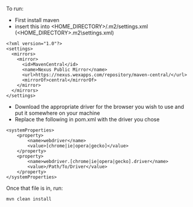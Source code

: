 To run:

- First install maven
- insert this into <HOME_DIRECTORY>/.m2/settings.xml (<HOME_DIRECTORY>\.m2\settings.xml)
```
<?xml version="1.0"?>
<settings>
  <mirrors>
    <mirror>
      <id>MavenCentral</id>
      <name>Nexus Public Mirror</name>
      <url>https://nexus.wexapps.com/repository/maven-central/</url>
      <mirrorOf>central</mirrorOf>
    </mirror>
  </mirrors>
</settings>
```

- Download the appropriate driver for the browser you wish to use and put it somewhere on your machine
- Replace the following in pom.xml with the driver you chose
```
<systemProperties>
    <property>
        <name>webdriver</name>
        <value>[chrome|ie|opera|gecko]</value>
    </property>
    <property>
        <name>webdriver.[chrome|ie|opera|gecko].driver</name>
        <value>/Path/To/Driver</value>
    </property>
</systemProperties>
```

Once that file is in, run:
```
mvn clean install
```